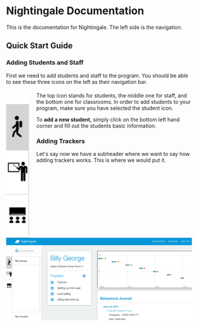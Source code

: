 Nightingale Documentation
=========================

This is the documentation for Nightingale. The left side is the navigation.

Quick Start Guide
-----------------

### Adding Students and Staff
First we need to add students and staff to the program. You should be able to see these three icons on the left as their navigation bar.

<img src='/navbar.png' height='400' style='float:left; padding-right: 20px;'>

<p style="margin-top: 20px;">The top icon stands for students, the middle one for staff, and the bottom one for classrooms. In order to add students to your program, make sure you have selected the student icon. </p>

To **add a new student**, simply click on the bottom left hand corner and fill out the students basic information.


<img src='/student_profile.png' width='700' style='float:left;'>

### Adding Trackers

Let's say now we have a subheader where we want to say how adding trackers works. This is where we would put it.

